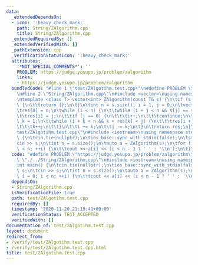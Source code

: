 ```yaml
---
data:
  _extendedDependsOn:
  - icon: ':heavy_check_mark:'
    path: String/ZAlgorithm.cpp
    title: String/ZAlgorithm.cpp
  _extendedRequiredBy: []
  _extendedVerifiedWith: []
  _pathExtension: cpp
  _verificationStatusIcon: ':heavy_check_mark:'
  attributes:
    '*NOT_SPECIAL_COMMENTS*': ''
    PROBLEM: https://judge.yosupo.jp/problem/zalgorithm
    links:
    - https://judge.yosupo.jp/problem/zalgorithm
  bundledCode: "#line 1 \"test/ZAlgotihm.test.cpp\"\n#define PROBLEM \"https://judge.yosupo.jp/problem/zalgorithm\"\
    \n#line 2 \"String/ZAlgorithm.cpp\"\n#include <vector>\nusing namespace std;\n\
    \ntemplate <class T> vector<int> ZAlgorithm(const T& s) {\n\tif (s.size() == 0)\
    \ {\n\t\treturn {};\n\t}\n\tint n = s.size(), i = 1, j = 0;\n\tvector<int> res(n);\n\
    \tres[0] = n;\n\twhile (i < n) {\n\t\twhile (i + j < n && s[j] == s[i + j]) j++;\n\
    \t\tres[i] = j;\n\t\tif (j == 0) {\n\t\t\ti++;\n\t\t\tcontinue;\n\t\t}\n\t\tint\
    \ k = 1;\n\t\twhile (i + k < n && k + res[k] < j) {\n\t\t\tres[i + k] = res[k];\n\
    \t\t\tk++;\n\t\t}\n\t\ti += k;\n\t\tj -= k;\n\t}\n\treturn res;\n}\n#line 3 \"\
    test/ZAlgotihm.test.cpp\"\n#include <iostream>\nusing namespace std;\n\nint main()\
    \ {\n\tcin.tie(nullptr);\n\tios_base::sync_with_stdio(false);\n\tstring s;\n\t\
    cin >> s;\n\tint n = s.size();\n\tauto a = ZAlgorithm(s);\n\tfor (int i = 0; i\
    \ < n; ++i) {\n\t\tcout << a[i] << (i < n - 1 ? ' ' : '\\n');\n\t}\n}\n"
  code: "#define PROBLEM \"https://judge.yosupo.jp/problem/zalgorithm\"\n#include\
    \ \"./../String/ZAlgorithm.cpp\"\n#include <iostream>\nusing namespace std;\n\n\
    int main() {\n\tcin.tie(nullptr);\n\tios_base::sync_with_stdio(false);\n\tstring\
    \ s;\n\tcin >> s;\n\tint n = s.size();\n\tauto a = ZAlgorithm(s);\n\tfor (int\
    \ i = 0; i < n; ++i) {\n\t\tcout << a[i] << (i < n - 1 ? ' ' : '\\n');\n\t}\n}"
  dependsOn:
  - String/ZAlgorithm.cpp
  isVerificationFile: true
  path: test/ZAlgotihm.test.cpp
  requiredBy: []
  timestamp: '2020-11-20 21:19:41+09:00'
  verificationStatus: TEST_ACCEPTED
  verifiedWith: []
documentation_of: test/ZAlgotihm.test.cpp
layout: document
redirect_from:
- /verify/test/ZAlgotihm.test.cpp
- /verify/test/ZAlgotihm.test.cpp.html
title: test/ZAlgotihm.test.cpp
---
```

